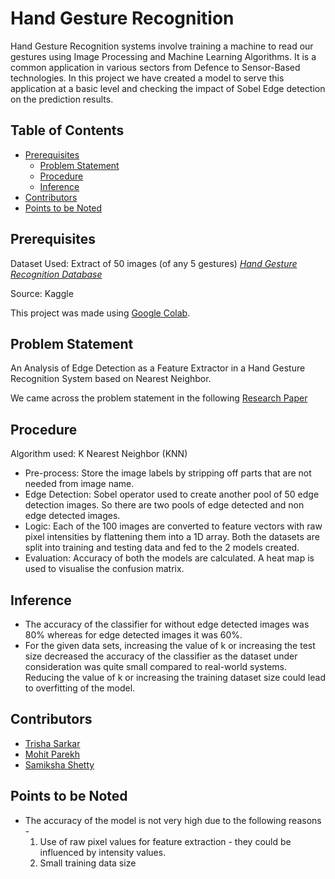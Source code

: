 # Hand Gesture Recognition 

Hand Gesture Recognition systems involve training a machine to read our gestures using Image Processing and Machine Learning Algorithms. It is a common application in various sectors from Defence to Sensor-Based technologies. In this project we have created a model to serve this application at a basic level and checking the impact of Sobel Edge detection on the prediction results.

## Table of Contents

- [Prerequisites](#prerequisites)
  - [Problem Statement](#problem-statement)
  - [Procedure](#procedure)
  - [Inference](#inference-&-use-cases)
- [Contributors](#contributors)
- [Points to be Noted](#points-to-be-noted)
 
## Prerequisites

Dataset Used: Extract of 50 images (of any 5 gestures) [*Hand Gesture Recognition Database*](https://www.kaggle.com/benenharrington/hand-gesture-recognition-database-with-cnn)

Source: Kaggle

This project was made using [Google Colab](https://colab.research.google.com/notebooks/intro.ipynb#recent=true).

## Problem Statement

An Analysis of Edge Detection as a Feature Extractor in a Hand Gesture Recognition System based on Nearest Neighbor.

We came across the problem statement in the following [Research Paper](https://ieeexplore.ieee.org/document/6021611)

## Procedure

Algorithm used: K Nearest Neighbor (KNN)
* Pre-process: Store the image labels by stripping off parts that are not needed from image name.
* Edge Detection: Sobel operator used to create another pool of 50 edge detection images. So there are two pools of edge detected and non edge detected images.
* Logic: 
Each of the 100 images are converted to feature vectors with  raw pixel intensities by flattening them into a 1D array.
Both the datasets are split into training and testing data and fed to the 2 models created.
* Evaluation: Accuracy of both the models are calculated. A heat map is used to visualise the confusion matrix.

## Inference

* The accuracy of the classifier for without edge detected images was 80% whereas for edge detected images it was 60%. 
* For the given data sets, increasing the value of k or increasing the test size decreased the accuracy of the classifier as the dataset under consideration was quite small compared to real-world systems. Reducing the value of k or increasing the training dataset size could lead to overfitting of the model.

## Contributors

* [Trisha Sarkar](https://github.com/trishasarkar)
* [Mohit Parekh](https://github.com/mohitparekh7)
* [Samiksha Shetty](https://github.com/samiksha-18)

## Points to be Noted

* The accuracy of the model is not very high due to the following reasons -
  1. Use of raw pixel values for feature extraction - they could be influenced by intensity values.
  2. Small training data size
